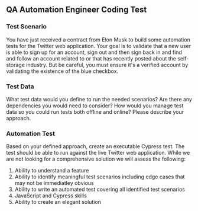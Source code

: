 ## QA Automation Engineer Coding Test

### Test Scenario
You have just received a contract from Elon Musk to build some automation tests for the Twitter web application. Your goal is to validate that a new user is able to sign up for an account, sign out and then sign back in and find and follow an account related to or that has recently posted about the self-storage industry. But be careful, you must ensure it's a verified account by validating the existence of the blue checkbox. 

### Test Data

What test data would you define to run the needed scenarios? Are there any dependencies you would need to consider? How would you manage test data so you could run tests both offline and online? Please describe your approach.

### Automation Test

Based on your defined approach, create an executable Cypress test. The test should be able to run against the live Twitter web application. While we are not looking for a comprehensive solution we will assess the following:

1. Ability to understand a feature
2. Ability to identify meaningful test scenarios including edge cases that may not be immediatley obvious
3. Ability to write an automated test covering all identified test scenarios
4. JavaScript and Cypress skills
5. Ability to create an elegant solution
